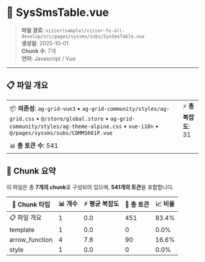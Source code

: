 # 📄 SysSmsTable.vue

> **파일 경로**: `vizier(sample)/vizier-fe-all-develop/src/pages/syssms/subs/SysSmsTable.vue`  
> **생성일**: 2025-10-01  
> **Chunk 수**: 7개  
> **언어**: Javascript / Vue
---





## 📋 파일 개요

| | |
|--|--|
| 📦 **의존성**: `ag-grid-vue3` • `ag-grid-community/styles/ag-grid.css` • `@/store/global.store` • `ag-grid-community/styles/ag-theme-alpine.css` • `vue-i18n` • `@/pages/syssms/subs/COMMS001P.vue` | ⚡ **총 복잡도**: 31 |
| 📊 **총 토큰 수**: 541 |  |






## 🧩 Chunk 요약

이 파일은 총 **7개의 chunk**로 구성되어 있으며, **541개의 토큰**을 포함합니다.

| 🧩 Chunk 타입 | 📊 개수 | ⚡ 평균 복잡도 | 📝 총 토큰 | 📈 비율 |
|---------------|--------|-------------|----------|--------|
| 📋 파일 개요 | 1 | 0.0 | 451 | 83.4% |
| template | 1 | 0.0 | 0 | 0.0% |
| arrow_function | 4 | 7.8 | 90 | 16.6% |
| style | 1 | 0.0 | 0 | 0.0% |


